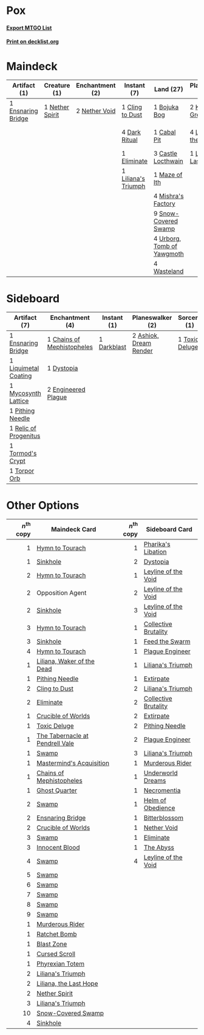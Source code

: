 # Pox

#### [Export MTGO List](../collection/Pox/Pox.txt)
#### [Print on decklist.org](http://decklist.org/?deckmain=2%09Agonizing%20Remorse%0A2%09Bloodchief's%20Thirst%0A1%09Bojuka%20Bog%0A1%09Cabal%20Pit%0A3%09Castle%20Locthwain%0A1%09Cling%20to%20Dust%0A4%09Dark%20Ritual%0A1%09Eliminate%0A1%09Ensnaring%20Bridge%0A2%09Innocent%20Blood%0A2%09Karn,%20the%20Great%20Creator%0A4%09Liliana%20of%20the%20Veil%0A1%09Liliana's%20Triumph%0A1%09Liliana,%20the%20Last%20Hope%0A1%09Maze%20of%20Ith%0A4%09Mishra's%20Factory%0A1%09Nether%20Spirit%0A2%09Nether%20Void%0A1%09Opposition%20Agent%0A4%09Smallpox%0A9%09Snow-Covered%20Swamp%0A4%09Thoughtseize%0A4%09Urborg,%20Tomb%20of%20Yawgmoth%0A4%09Wasteland&deckside=2%09Ashiok,%20Dream%20Render%0A1%09Chains%20of%20Mephistopheles%0A1%09Darkblast%0A1%09Dystopia%0A2%09Engineered%20Plague%0A1%09Ensnaring%20Bridge%0A1%09Liquimetal%20Coating%0A1%09Mycosynth%20Lattice%0A1%09Pithing%20Needle%0A1%09Relic%20of%20Progenitus%0A1%09Tormod's%20Crypt%0A1%09Torpor%20Orb%0A1%09Toxic%20Deluge)
# Maindeck

|                                        Artifact (1)                                        |                                       Creature (1)                                       |                                   Enchantment (2)                                    |                                         Instant (7)                                          |                                              Land (27)                                              |                                          Planeswalker (7)                                          |                                          Sorcery (14)                                          |   Unknown (1)    |
|--------------------------------------------------------------------------------------------|------------------------------------------------------------------------------------------|--------------------------------------------------------------------------------------|----------------------------------------------------------------------------------------------|-----------------------------------------------------------------------------------------------------|----------------------------------------------------------------------------------------------------|------------------------------------------------------------------------------------------------|------------------|
|1 [Ensnaring Bridge](http://gatherer.wizards.com/Pages/Card/Details.aspx?multiverseid=15866)|1 [Nether Spirit](http://gatherer.wizards.com/Pages/Card/Details.aspx?multiverseid=464047)|2 [Nether Void](http://gatherer.wizards.com/Pages/Card/Details.aspx?multiverseid=1453)|1 [Cling to Dust](http://gatherer.wizards.com/Pages/Card/Details.aspx?multiverseid=476338)    |1 [Bojuka Bog](http://gatherer.wizards.com/Pages/Card/Details.aspx?multiverseid=376269)              |2 [Karn, the Great Creator](http://gatherer.wizards.com/Pages/Card/Details.aspx?multiverseid=460928)|2 [Agonizing Remorse](http://gatherer.wizards.com/Pages/Card/Details.aspx?multiverseid=476334)  |1 Opposition Agent|
|                                                                                            |                                                                                          |                                                                                      |4 [Dark Ritual](http://gatherer.wizards.com/Pages/Card/Details.aspx?multiverseid=651)         |1 [Cabal Pit](http://gatherer.wizards.com/Pages/Card/Details.aspx?multiverseid=29904)                |4 [Liliana of the Veil](http://gatherer.wizards.com/Pages/Card/Details.aspx?multiverseid=235597)    |2 [Bloodchief's Thirst](http://gatherer.wizards.com/Pages/Card/Details.aspx?multiverseid=491729)|                  |
|                                                                                            |                                                                                          |                                                                                      |1 [Eliminate](http://gatherer.wizards.com/Pages/Card/Details.aspx?multiverseid=485420)        |3 [Castle Locthwain](http://gatherer.wizards.com/Pages/Card/Details.aspx?multiverseid=473203)        |1 [Liliana, the Last Hope](http://gatherer.wizards.com/Pages/Card/Details.aspx?multiverseid=414388) |2 [Innocent Blood](http://gatherer.wizards.com/Pages/Card/Details.aspx?multiverseid=417477)     |                  |
|                                                                                            |                                                                                          |                                                                                      |1 [Liliana's Triumph](http://gatherer.wizards.com/Pages/Card/Details.aspx?multiverseid=461025)|1 [Maze of Ith](http://gatherer.wizards.com/Pages/Card/Details.aspx?multiverseid=1824)               |                                                                                                    |4 [Smallpox](http://gatherer.wizards.com/Pages/Card/Details.aspx?multiverseid=382367)           |                  |
|                                                                                            |                                                                                          |                                                                                      |                                                                                              |4 [Mishra's Factory](http://gatherer.wizards.com/Pages/Card/Details.aspx?multiverseid=2387)          |                                                                                                    |4 [Thoughtseize](http://gatherer.wizards.com/Pages/Card/Details.aspx?multiverseid=438676)       |                  |
|                                                                                            |                                                                                          |                                                                                      |                                                                                              |9 [Snow-Covered Swamp](http://gatherer.wizards.com/Pages/Card/Details.aspx?multiverseid=121256)      |                                                                                                    |                                                                                                |                  |
|                                                                                            |                                                                                          |                                                                                      |                                                                                              |4 [Urborg, Tomb of Yawgmoth](http://gatherer.wizards.com/Pages/Card/Details.aspx?multiverseid=383425)|                                                                                                    |                                                                                                |                  |
|                                                                                            |                                                                                          |                                                                                      |                                                                                              |4 [Wasteland](http://gatherer.wizards.com/Pages/Card/Details.aspx?multiverseid=413790)               |                                                                                                    |                                                                                                |                  |


# Sideboard

|                                          Artifact (7)                                          |                                          Enchantment (4)                                          |                                     Instant (1)                                      |                                        Planeswalker (2)                                         |                                       Sorcery (1)                                       |
|------------------------------------------------------------------------------------------------|---------------------------------------------------------------------------------------------------|--------------------------------------------------------------------------------------|-------------------------------------------------------------------------------------------------|-----------------------------------------------------------------------------------------|
|1 [Ensnaring Bridge](http://gatherer.wizards.com/Pages/Card/Details.aspx?multiverseid=15866)    |1 [Chains of Mephistopheles](http://gatherer.wizards.com/Pages/Card/Details.aspx?multiverseid=1431)|1 [Darkblast](http://gatherer.wizards.com/Pages/Card/Details.aspx?multiverseid=456055)|2 [Ashiok, Dream Render](http://gatherer.wizards.com/Pages/Card/Details.aspx?multiverseid=461155)|1 [Toxic Deluge](http://gatherer.wizards.com/Pages/Card/Details.aspx?multiverseid=376559)|
|1 [Liquimetal Coating](http://gatherer.wizards.com/Pages/Card/Details.aspx?multiverseid=389578) |1 [Dystopia](http://gatherer.wizards.com/Pages/Card/Details.aspx?multiverseid=3071)                |                                                                                      |                                                                                                 |                                                                                         |
|1 [Mycosynth Lattice](http://gatherer.wizards.com/Pages/Card/Details.aspx?multiverseid=446209)  |2 [Engineered Plague](http://gatherer.wizards.com/Pages/Card/Details.aspx?multiverseid=13097)      |                                                                                      |                                                                                                 |                                                                                         |
|1 [Pithing Needle](http://gatherer.wizards.com/Pages/Card/Details.aspx?multiverseid=129526)     |                                                                                                   |                                                                                      |                                                                                                 |                                                                                         |
|1 [Relic of Progenitus](http://gatherer.wizards.com/Pages/Card/Details.aspx?multiverseid=174824)|                                                                                                   |                                                                                      |                                                                                                 |                                                                                         |
|1 [Tormod's Crypt](http://gatherer.wizards.com/Pages/Card/Details.aspx?multiverseid=389723)     |                                                                                                   |                                                                                      |                                                                                                 |                                                                                         |
|1 [Torpor Orb](http://gatherer.wizards.com/Pages/Card/Details.aspx?multiverseid=233069)         |                                                                                                   |                                                                                      |                                                                                                 |                                                                                         |


# Other Options

|*n*<sup>th</sup> copy|                                             Maindeck Card                                              |*n*<sup>th</sup> copy|                                        Sideboard Card                                         |
|--------------------:|--------------------------------------------------------------------------------------------------------|--------------------:|-----------------------------------------------------------------------------------------------|
|                    1|[Hymn to Tourach](http://gatherer.wizards.com/Pages/Card/Details.aspx?multiverseid=413634)              |                    1|[Pharika's Libation](http://gatherer.wizards.com/Pages/Card/Details.aspx?multiverseid=476362)  |
|                    1|[Sinkhole](http://gatherer.wizards.com/Pages/Card/Details.aspx?multiverseid=682)                        |                    2|[Dystopia](http://gatherer.wizards.com/Pages/Card/Details.aspx?multiverseid=3071)              |
|                    2|[Hymn to Tourach](http://gatherer.wizards.com/Pages/Card/Details.aspx?multiverseid=413634)              |                    1|[Leyline of the Void](http://gatherer.wizards.com/Pages/Card/Details.aspx?multiverseid=107682) |
|                    2|Opposition Agent                                                                                        |                    2|[Leyline of the Void](http://gatherer.wizards.com/Pages/Card/Details.aspx?multiverseid=107682) |
|                    2|[Sinkhole](http://gatherer.wizards.com/Pages/Card/Details.aspx?multiverseid=682)                        |                    3|[Leyline of the Void](http://gatherer.wizards.com/Pages/Card/Details.aspx?multiverseid=107682) |
|                    3|[Hymn to Tourach](http://gatherer.wizards.com/Pages/Card/Details.aspx?multiverseid=413634)              |                    1|[Collective Brutality](http://gatherer.wizards.com/Pages/Card/Details.aspx?multiverseid=414380)|
|                    3|[Sinkhole](http://gatherer.wizards.com/Pages/Card/Details.aspx?multiverseid=682)                        |                    1|[Feed the Swarm](http://gatherer.wizards.com/Pages/Card/Details.aspx?multiverseid=491737)      |
|                    4|[Hymn to Tourach](http://gatherer.wizards.com/Pages/Card/Details.aspx?multiverseid=413634)              |                    1|[Plague Engineer](http://gatherer.wizards.com/Pages/Card/Details.aspx?multiverseid=464049)     |
|                    1|[Liliana, Waker of the Dead](http://gatherer.wizards.com/Pages/Card/Details.aspx?multiverseid=485431)   |                    1|[Liliana's Triumph](http://gatherer.wizards.com/Pages/Card/Details.aspx?multiverseid=461025)   |
|                    1|[Pithing Needle](http://gatherer.wizards.com/Pages/Card/Details.aspx?multiverseid=129526)               |                    1|[Extirpate](http://gatherer.wizards.com/Pages/Card/Details.aspx?multiverseid=370384)           |
|                    2|[Cling to Dust](http://gatherer.wizards.com/Pages/Card/Details.aspx?multiverseid=476338)                |                    2|[Liliana's Triumph](http://gatherer.wizards.com/Pages/Card/Details.aspx?multiverseid=461025)   |
|                    2|[Eliminate](http://gatherer.wizards.com/Pages/Card/Details.aspx?multiverseid=485420)                    |                    2|[Collective Brutality](http://gatherer.wizards.com/Pages/Card/Details.aspx?multiverseid=414380)|
|                    1|[Crucible of Worlds](http://gatherer.wizards.com/Pages/Card/Details.aspx?multiverseid=129480)           |                    2|[Extirpate](http://gatherer.wizards.com/Pages/Card/Details.aspx?multiverseid=370384)           |
|                    1|[Toxic Deluge](http://gatherer.wizards.com/Pages/Card/Details.aspx?multiverseid=376559)                 |                    2|[Pithing Needle](http://gatherer.wizards.com/Pages/Card/Details.aspx?multiverseid=129526)      |
|                    1|[The Tabernacle at Pendrell Vale](http://gatherer.wizards.com/Pages/Card/Details.aspx?multiverseid=1690)|                    2|[Plague Engineer](http://gatherer.wizards.com/Pages/Card/Details.aspx?multiverseid=464049)     |
|                    1|[Swamp](http://gatherer.wizards.com/Pages/Card/Details.aspx?multiverseid=439858)                        |                    3|[Liliana's Triumph](http://gatherer.wizards.com/Pages/Card/Details.aspx?multiverseid=461025)   |
|                    1|[Mastermind's Acquisition](http://gatherer.wizards.com/Pages/Card/Details.aspx?multiverseid=439734)     |                    1|[Murderous Rider](http://gatherer.wizards.com/Pages/Card/Details.aspx?multiverseid=473059)     |
|                    1|[Chains of Mephistopheles](http://gatherer.wizards.com/Pages/Card/Details.aspx?multiverseid=1431)       |                    1|[Underworld Dreams](http://gatherer.wizards.com/Pages/Card/Details.aspx?multiverseid=129779)   |
|                    1|[Ghost Quarter](http://gatherer.wizards.com/Pages/Card/Details.aspx?multiverseid=389534)                |                    1|[Necromentia](http://gatherer.wizards.com/Pages/Card/Details.aspx?multiverseid=485439)         |
|                    2|[Swamp](http://gatherer.wizards.com/Pages/Card/Details.aspx?multiverseid=439858)                        |                    1|[Helm of Obedience](http://gatherer.wizards.com/Pages/Card/Details.aspx?multiverseid=3047)     |
|                    2|[Ensnaring Bridge](http://gatherer.wizards.com/Pages/Card/Details.aspx?multiverseid=15866)              |                    1|[Bitterblossom](http://gatherer.wizards.com/Pages/Card/Details.aspx?multiverseid=397701)       |
|                    2|[Crucible of Worlds](http://gatherer.wizards.com/Pages/Card/Details.aspx?multiverseid=129480)           |                    1|[Nether Void](http://gatherer.wizards.com/Pages/Card/Details.aspx?multiverseid=1453)           |
|                    3|[Swamp](http://gatherer.wizards.com/Pages/Card/Details.aspx?multiverseid=439858)                        |                    1|[Eliminate](http://gatherer.wizards.com/Pages/Card/Details.aspx?multiverseid=485420)           |
|                    3|[Innocent Blood](http://gatherer.wizards.com/Pages/Card/Details.aspx?multiverseid=417477)               |                    1|[The Abyss](http://gatherer.wizards.com/Pages/Card/Details.aspx?multiverseid=1460)             |
|                    4|[Swamp](http://gatherer.wizards.com/Pages/Card/Details.aspx?multiverseid=439858)                        |                    4|[Leyline of the Void](http://gatherer.wizards.com/Pages/Card/Details.aspx?multiverseid=107682) |
|                    5|[Swamp](http://gatherer.wizards.com/Pages/Card/Details.aspx?multiverseid=439858)                        |                     |                                                                                               |
|                    6|[Swamp](http://gatherer.wizards.com/Pages/Card/Details.aspx?multiverseid=439858)                        |                     |                                                                                               |
|                    7|[Swamp](http://gatherer.wizards.com/Pages/Card/Details.aspx?multiverseid=439858)                        |                     |                                                                                               |
|                    8|[Swamp](http://gatherer.wizards.com/Pages/Card/Details.aspx?multiverseid=439858)                        |                     |                                                                                               |
|                    9|[Swamp](http://gatherer.wizards.com/Pages/Card/Details.aspx?multiverseid=439858)                        |                     |                                                                                               |
|                    1|[Murderous Rider](http://gatherer.wizards.com/Pages/Card/Details.aspx?multiverseid=473059)              |                     |                                                                                               |
|                    1|[Ratchet Bomb](http://gatherer.wizards.com/Pages/Card/Details.aspx?multiverseid=370623)                 |                     |                                                                                               |
|                    1|[Blast Zone](http://gatherer.wizards.com/Pages/Card/Details.aspx?multiverseid=461171)                   |                     |                                                                                               |
|                    1|[Cursed Scroll](http://gatherer.wizards.com/Pages/Card/Details.aspx?multiverseid=4601)                  |                     |                                                                                               |
|                    1|[Phyrexian Totem](http://gatherer.wizards.com/Pages/Card/Details.aspx?multiverseid=209142)              |                     |                                                                                               |
|                    2|[Liliana's Triumph](http://gatherer.wizards.com/Pages/Card/Details.aspx?multiverseid=461025)            |                     |                                                                                               |
|                    2|[Liliana, the Last Hope](http://gatherer.wizards.com/Pages/Card/Details.aspx?multiverseid=414388)       |                     |                                                                                               |
|                    2|[Nether Spirit](http://gatherer.wizards.com/Pages/Card/Details.aspx?multiverseid=464047)                |                     |                                                                                               |
|                    3|[Liliana's Triumph](http://gatherer.wizards.com/Pages/Card/Details.aspx?multiverseid=461025)            |                     |                                                                                               |
|                   10|[Snow-Covered Swamp](http://gatherer.wizards.com/Pages/Card/Details.aspx?multiverseid=121256)           |                     |                                                                                               |
|                    4|[Sinkhole](http://gatherer.wizards.com/Pages/Card/Details.aspx?multiverseid=682)                        |                     |                                                                                               |

